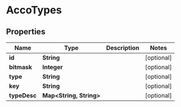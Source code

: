 
# AccoTypes

## Properties
Name | Type | Description | Notes
------------ | ------------- | ------------- | -------------
**id** | **String** |  |  [optional]
**bitmask** | **Integer** |  |  [optional]
**type** | **String** |  |  [optional]
**key** | **String** |  |  [optional]
**typeDesc** | **Map&lt;String, String&gt;** |  |  [optional]



